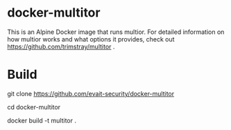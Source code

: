 # docker-multitor

This is an Alpine Docker image that runs multior. For detailed information on how multior works and what options it provides, check out https://github.com/trimstray/multitor .

# Build
git clone https://github.com/evait-security/docker-multitor

cd docker-multitor

docker build -t multitor .
